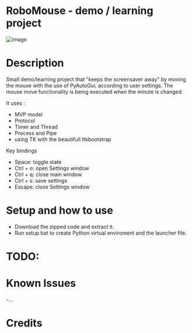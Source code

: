 # RoboMouse - demo / learning project 
![image](https://github.com/WerewolfC/RoboMouse/assets/136624525/d09e1995-c818-4d45-a3c9-b2e4882e23c0)

# Description
Small demo/learning project that "keeps the screensaver away" by moving the mouse with the use of PyAutoGui, according to user settings.
The mouse move functionality is being executed when the minute is changed.

It uses :
- MVP model
- Protocol
- Timer and Thread
- Process and Pipe
- using TK with the beautifull ttkbootstrap

Key bindings
- Space: toggle state
- Ctrl + o: open Settings window
- Ctrl + q: close main window
- Ctrl + s: save settings
- Escape: close Settings window

# Setup and how to use
- Download the zipped code and extract it.
- Run setup.bat to create Python virtual enviroment and the launcher file.

# TODO:

# Known Issues
-...

# Credits
